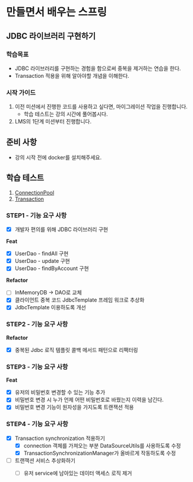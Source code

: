 # 만들면서 배우는 스프링

## JDBC 라이브러리 구현하기

### 학습목표

- JDBC 라이브러리를 구현하는 경험을 함으로써 중복을 제거하는 연습을 한다.
- Transaction 적용을 위해 알아야할 개념을 이해한다.

### 시작 가이드

1. 이전 미션에서 진행한 코드를 사용하고 싶다면, 마이그레이션 작업을 진행합니다.
    - 학습 테스트는 강의 시간에 풀어봅시다.
2. LMS의 1단계 미션부터 진행합니다.

## 준비 사항

- 강의 시작 전에 docker를 설치해주세요.

## 학습 테스트

1. [ConnectionPool](study/src/test/java/connectionpool)
2. [Transaction](study/src/test/java/transaction)

### STEP1 - 기능 요구 사항

- [x] 개발자 편의를 위해 JDBC 라이브러리 구현

**Feat**

- [x]  UserDao - findAll 구현
- [x]  UserDao - update 구현
- [x]  UserDao - findByAccount 구현

**Refactor**

- [ ]  InMemoryDB → DAO로 교체
- [x]  클라이언트 중복 코드 JdbcTemplate 프레임 워크로 추상화
- [x]  JdbcTemplate 이용하도록 개선

### STEP2 - 기능 요구 사항

**Refactor**

- [x] 중복된 Jdbc 로직 템플릿 콜백 메서드 패턴으로 리팩터링

### STEP3 - 기능 요구 사항

**Feat**

- [x] 유저의 비밀번호 변경할 수 있는 기능 추가
- [x] 비밀번호 변경 시 누가 언제 어떤 비밀번호로 바꿨는지 이력을 남긴다.
- [x] 비밀번호 변경 기능이 원자성을 가지도록 트랜잭션 적용

### STEP4 - 기능 요구 사항

- [x] Transaction synchronization 적용하기
    - [x] connection 객체를 가져오는 부분 DataSourceUtils를 사용하도록 수정
    - [x] TransactionSynchronizationManager가 올바르게 작동하도록 수정
- [ ] 트랜잭션 서비스 추상화하기
    - [ ] 유저 service에 남아있는 데이터 액세스 로직 제거



